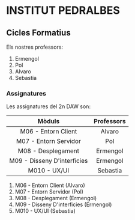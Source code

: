 # INSTITUT PEDRALBES

## Cicles Formatius
Els nostres professors:
<ol>
    <li>Ermengol</li>
    <li>Pol</li>
    <li>Alvaro</li>
    <li>Sebastia</li>
</ol>

### Assignatures
Les assignatures del 2n DAW son:

| Mòduls    | Professors |
| :----:      |    :----:   |
| M06 - Entorn Client      | Alvaro       |
| M07 - Entorn Servidor   | Pol        |
| M08 - Desplegament   | Ermengol        |
| M09 - Disseny D'interficies   | Ermengol        |
| M010 - UX/UI   | Sebastia        |

<ol>
    <li>M06 - Entorn Client (Alvaro)</li>
    <li>M07 - Entorn Servidor (Pol)</li>
    <li>M08 - Desplegament (Ermengol)</li>
    <li>M09 - Disseny D'interficies (Ermengol)</li>
    <li>M010 - UX/UI (Sebastia)</li>
</ol>
